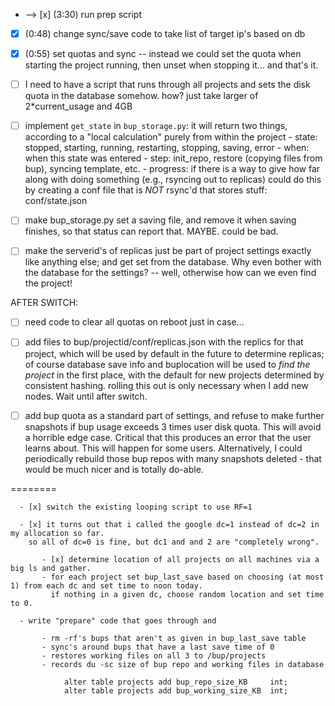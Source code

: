 
- --> [x] (3:30) run prep script

- [x] (0:48) change sync/save code to take list of target ip's based on db
- [x] (0:55) set quotas and sync -- instead we could set the quota when starting the project running, then unset when stopping it... and that's it.


- [ ] I need to have a script that runs through all projects and sets the disk quota in the database somehow.
      how?  just take larger of 2*current_usage and 4GB

- [ ] implement `get_state` in `bup_storage.py`: it will return two things, according to a "local calculation" purely from within the project
        - state: stopped, starting, running, restarting, stopping, saving, error
        - when: when this state was entered
        - step: init_repo, restore (copying files from bup), syncing template, etc.
        - progress: if there is a way to give how far along with doing something (e.g., rsyncing out to replicas)
    could do this by creating a conf file that is *NOT* rsync'd that stores stuff:   conf/state.json

- [ ] make bup_storage.py set a saving file, and remove it when saving finishes, so that status can report that.  MAYBE.  could be bad.

- [ ] make the serverid's of replicas just be part of project settings exactly like anything else; and get set from the database. Why even bother with the database for the settings? -- well, otherwise how can we even find the project!



AFTER SWITCH:

- [ ] need code to clear all quotas on reboot just in case...

- [ ] add files to bup/projectid/conf/replicas.json with the replics for that project, which will be used by default in the future to determine replicas; of course database save info and buplocation will be used to *find the project* in the first place, with the default for new projects determined by consistent hashing.  rolling this out is only necessary when I add new nodes.  Wait until after switch.

- [ ] add bup quota as a standard part of settings, and refuse to make further snapshots if bup usage exceeds 3 times user disk quota.  This will avoid a horrible edge case.   Critical that this produces an error that the user learns about.  This will happen for some users.  Alternatively, I could periodically rebuild those bup repos with many snapshots deleted - that would be much nicer and is totally do-able.




========


      - [x] switch the existing looping script to use RF=1

      - [x] it turns out that i called the google dc=1 instead of dc=2 in my allocation so far.
        so all of dc=0 is fine, but dc1 and and 2 are "completely wrong".

           - [x] determine location of all projects on all machines via a big ls and gather.
           - for each project set bup_last_save based on choosing (at most 1) from each dc and set time to noon today.
             if nothing in a given dc, choose random location and set time to 0.

      - write "prepare" code that goes through and

           - rm -rf's bups that aren't as given in bup_last_save table
           - sync's around bups that have a last save time of 0
           - restores working files on all 3 to /bup/projects
           - records du -sc size of bup repo and working files in database

                alter table projects add bup_repo_size_KB     int;
                alter table projects add bup_working_size_KB  int;